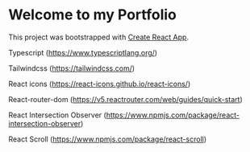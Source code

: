 # Welcome to my Portfolio

This project was bootstrapped with [Create React App](https://github.com/facebook/create-react-app).

Typescript (https://www.typescriptlang.org/)

Tailwindcss (https://tailwindcss.com/)

React icons (https://react-icons.github.io/react-icons/)

React-router-dom (https://v5.reactrouter.com/web/guides/quick-start)

React Intersection Observer (https://www.npmjs.com/package/react-intersection-observer)

React Scroll (https://www.npmjs.com/package/react-scroll)



